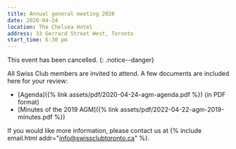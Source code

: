 ```yaml
---
title: Annual general meeting 2020
date: 2020-04-24
location: The Chelsea Hotel
address: 33 Gerrard Street West, Toronto
start_time: 6:30 pm
---
```

This event has been cancelled.
{: .notice--danger}

All Swiss Club members are invited to attend. A few documents are included here for your review:

* [Agenda]({% link assets/pdf/2020-04-24-agm-agenda.pdf %}) (in PDF format)
* [Minutes of the 2019 AGM]({% link assets/pdf/2022-04-22-agm-2019-minutes.pdf %})

If you would like more information, please contact us at {% include email.html
addr="info@swissclubtoronto.ca" %}.
